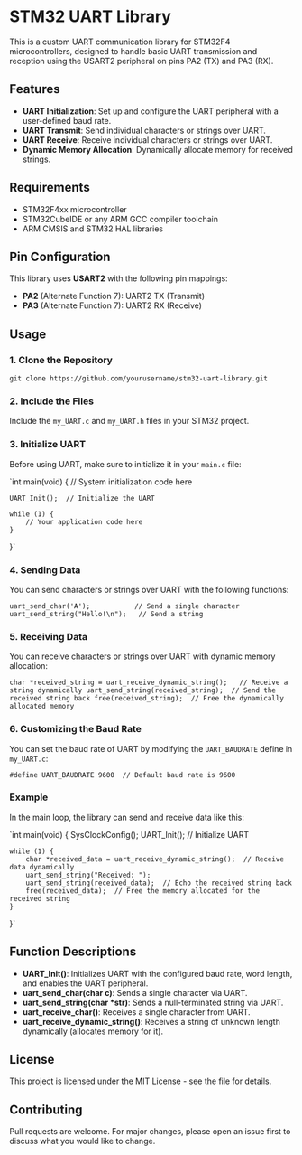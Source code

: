 STM32 UART Library
==================

This is a custom UART communication library for STM32F4 microcontrollers, designed to handle basic UART transmission and reception using the USART2 peripheral on pins PA2 (TX) and PA3 (RX).

Features
--------

-   **UART Initialization**: Set up and configure the UART peripheral with a user-defined baud rate.
-   **UART Transmit**: Send individual characters or strings over UART.
-   **UART Receive**: Receive individual characters or strings over UART.
-   **Dynamic Memory Allocation**: Dynamically allocate memory for received strings.

Requirements
------------

-   STM32F4xx microcontroller
-   STM32CubeIDE or any ARM GCC compiler toolchain
-   ARM CMSIS and STM32 HAL libraries

Pin Configuration
-----------------

This library uses **USART2** with the following pin mappings:

-   **PA2** (Alternate Function 7): UART2 TX (Transmit)
-   **PA3** (Alternate Function 7): UART2 RX (Receive)

Usage
-----

### 1\. Clone the Repository

`git clone https://github.com/yourusername/stm32-uart-library.git`

### 2\. Include the Files

Include the `my_UART.c` and `my_UART.h` files in your STM32 project.

### 3\. Initialize UART

Before using UART, make sure to initialize it in your `main.c` file:


`int main(void) {
    // System initialization code here

    UART_Init();  // Initialize the UART

    while (1) {
        // Your application code here
    }
}`

### 4\. Sending Data

You can send characters or strings over UART with the following functions:

`uart_send_char('A');           // Send a single character
uart_send_string("Hello!\n");   // Send a string`

### 5\. Receiving Data

You can receive characters or strings over UART with dynamic memory allocation:


`char *received_string = uart_receive_dynamic_string();   // Receive a string dynamically
uart_send_string(received_string);  // Send the received string back
free(received_string);  // Free the dynamically allocated memory`

### 6\. Customizing the Baud Rate

You can set the baud rate of UART by modifying the `UART_BAUDRATE` define in `my_UART.c`:

`#define UART_BAUDRATE 9600  // Default baud rate is 9600`

### Example

In the main loop, the library can send and receive data like this:

`int main(void) {
    SysClockConfig();
    UART_Init();  // Initialize UART

    while (1) {
        char *received_data = uart_receive_dynamic_string();  // Receive data dynamically
        uart_send_string("Received: ");
        uart_send_string(received_data);  // Echo the received string back
        free(received_data);  // Free the memory allocated for the received string
    }
}`

Function Descriptions
---------------------

-   **UART_Init()**: Initializes UART with the configured baud rate, word length, and enables the UART peripheral.
-   **uart_send_char(char c)**: Sends a single character via UART.
-   **uart_send_string(char *str)**: Sends a null-terminated string via UART.
-   **uart_receive_char()**: Receives a single character from UART.
-   **uart_receive_dynamic_string()**: Receives a string of unknown length dynamically (allocates memory for it).

License
-------

This project is licensed under the MIT License - see the <LICENSE> file for details.

Contributing
------------

Pull requests are welcome. For major changes, please open an issue first to discuss what you would like to change.
